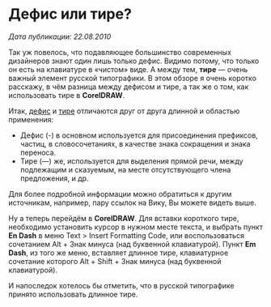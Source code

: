 # Дефис или тире?

_Дата публикации: 22.08.2010_

Так уж повелось, что подавляющее большинство современных дизайнеров знают один лишь только дефис. Видимо потому, что только он есть на клавиатуре в «чистом» виде. А между тем, **тире** — очень важный элемент русской типографики. В этом обзоре я очень коротко расскажу, в чём разница между дефисом и тире, а так же о том, как использовать тире в **CorelDRAW**.

Итак, [дефис](http://ru.wikipedia.org/wiki/Дефис) и [тире](http://ru.wikipedia.org/wiki/Тире) отличаются друг от друга длинной и областью применения:

* Дефис (-) в основном используется для присоединения префиксов, частиц, в словосочетаниях, в качестве знака сокращения и знака переноса.
* Тире (—) же, используется для выделения прямой речи, между подлежащим и сказуемым, на месте отсутствующего члена предложения, и др.

Для более подробной информации можно обратиться к другим источникам, например, пару ссылок на Вику, Вы можете видеть выше.

Ну а теперь перейдём в **CorelDRAW**. Для вставки короткого тире, необходимо установить курсор в нужном месте текста, и выбрать пункт **En Dash** в меню Text > Insert Formatting Code, или воспользоваться сочетанием Alt + Знак минуса (над буквенной клавиатурой). Пункт **Em Dash**, из того же меню, вставляет длинное тире, клавиатурное сочетание которого Alt + Shift + Знак минуса (над буквенной клавиатурой).

И напоследок хотелось бы отметить, что в русской типографике принято использовать длинное тире.
